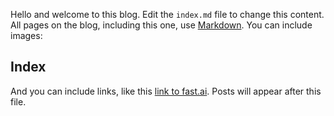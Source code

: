 Hello and welcome to this blog. Edit the `index.md` file to change this content. All pages on the blog, including this one, use [Markdown](https://guides.github.com/features/mastering-markdown/). You can include images:

## Index

And you can include links, like this [link to fast.ai](https://www.fast.ai). Posts will appear after this file. 
